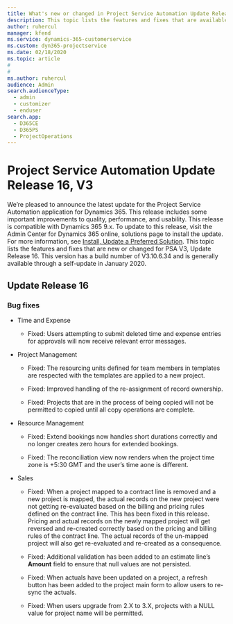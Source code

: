 ```yaml
---
title: What's new or changed in Project Service Automation Update Release 16, V3
description: This topic lists the features and fixes that are available in Project Service Automation Update Release 16, V3.
author: ruhercul
manager: kfend
ms.service: dynamics-365-customerservice
ms.custom: dyn365-projectservice
ms.date: 02/18/2020
ms.topic: article
#
#
ms.author: ruhercul
audience: Admin
search.audienceType: 
  - admin
  - customizer
  - enduser
search.app: 
  - D365CE
  - D365PS
  - ProjectOperations
---
```



# Project Service Automation Update Release 16, V3

We’re pleased to announce the latest update for the Project Service Automation
application for Dynamics 365. This release includes some important improvements
to quality, performance, and usability.  This release is compatible with Dynamics 365 9.x. To update to this release,
visit the Admin Center for Dynamics 365 online, solutions page to install the
update. For more information, see [Install, Update a Preferred Solution](https://docs.microsoft.com/dynamics365/project-service/upgrade-psa-home-page).
This topic lists the features and fixes that are new or changed for PSA V3, Update Release 16. This version has a build number of V3.10.6.34 and is generally available through a self-update in January 2020.


## Update Release 16

### Bug fixes

-   Time and Expense

    -   Fixed: Users attempting to submit deleted time and expense entries for
        approvals will now receive relevant error messages.

-   Project Management

    -   Fixed: The resourcing units defined for team members in templates are
        respected with the templates are applied to a new project.

    -   Fixed: Improved handling of the re-assignment of record ownership.

    -   Fixed: Projects that are in the process of being copied will not be permitted to
        copied until all copy operations are complete.

-   Resource Management

    -   Fixed: Extend bookings now handles short durations correctly and no longer
        creates zero hours for extended bookings.

    -   Fixed: The reconciliation view now renders when the project time zone is
        +5:30 GMT and the user’s time aone is different.

-   Sales

    -   Fixed: When a project mapped to a contract line is removed and a new project is mapped, the actual records on the new project were not getting re-evaluated based on the billing and pricing rules defined on the contract line. This has been fixed in this release. Pricing and actual records on the newly mapped project will get reversed and re-created correctly based on the pricing and billing rules of the contract line. The actual records of the un-mapped project will also get re-evaluated and re-created as a consequence.

    -   Fixed: Additional validation has been added to an estimate line’s
        **Amount** field to ensure that null values are not persisted.

    -   Fixed: When actuals have been updated on a project, a
        refresh button has been added to the project main form to allow users to
        re-sync the actuals.

    -   Fixed: When users upgrade from 2.X to 3.X, projects with a NULL value
        for project name will be permitted.

